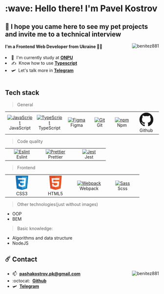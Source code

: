 <h1 align="left">:wave: Hello there! I'm Pavel Kostrov</h1>
<h2 align="left">💾 I hope you came here to see my pet projects and invite me to a technical interview</h2>

<a href="#benitez881-title">
  <img src="https://github-readme-stats.vercel.app/api?username=benitez881&show_icons=true&theme=react&count_private=true&include_all_commits=true" alt="benitez881" align="right" />
</a>

<h4 align="left">I'm a Frontend Web Developer from Ukraine 💛💙</h4


- :office: &nbsp;I'm currently study at **[ONPU](https://op.edu.ua/)**
- :writing_hand: &nbsp;Know how to use **[Typescript](https://www.typescriptlang.org/)**
- :small_airplane: &nbsp;Let's talk more in **[Telegram](https://t.me/benitez881)**

<br>

<h2 align="left" id="benitez881-stack">Tech stack</h2>

>  General
 
<table width='100%'>
  <tr>
    <td align="center" width="96">
      <a href="#benitez881-stack">
        <img src="https://upload.wikimedia.org/wikipedia/commons/thumb/9/99/Unofficial_JavaScript_logo_2.svg/1024px-Unofficial_JavaScript_logo_2.svg.png" width="48" height="48" alt="JavaScript" />
      </a>
      <br>JavaScript
    </td>
    <td align="center" width="96">
      <a href="#benitez881-stack">
        <img src="https://upload.wikimedia.org/wikipedia/commons/thumb/4/4c/Typescript_logo_2020.svg/1200px-Typescript_logo_2020.svg.png" width="48" height="48" alt="TypeScript"         />
      </a>
      <br>TypeScript
    </td>
    <td align="center" width="96">
      <a href="#benitez881-stack" >
        <img src="https://upload.wikimedia.org/wikipedia/commons/3/33/Figma-logo.svg" width="45" height="45" alt="Figma" />
      </a>
      <br>Figma
    </td>
    <td align="center" width="96">
      <a href="#benitez881-stack" >
        <img src="https://upload.wikimedia.org/wikipedia/commons/thumb/3/3f/Git_icon.svg/1200px-Git_icon.svg.png" width="48" height="48" alt="Git" />
      </a>
      <br>Git
    </td>
    <td align="center" width="96"> 
      <a href="#benitez881-stack" >
        <img src="https://brandeps.com/icon-download/N/Npm-icon-vector-05.svg" width="48" height="48" alt="npm" />
      </a>
      <br>Npm
    </td>
     <td align="center" width="96"> 
      <a href="#benitez881-stack" >
        <img src="https://github.com/devicons/devicon/blob/master/icons/github/github-original.svg" width="48" height="48" alt="github" />
      </a>
      <br>Github
    </td>
  </tr> 
</table>

>  Code quality

<table width='100%'>
  <tr>
     <td align="center" width="96">
      <a href="#benitez881-stack">
        <img src="https://brandeps.com/icon-download/E/Eslint-icon-vector-02.svg" width="48" height="48" alt="Eslint" />
      </a>
      <br>Eslint
    </td>
    <td align="center" width="96">
      <a href="#benitez881-stack">
        <img src="https://brandeps.com/icon-download/P/Prettier-icon-vector-02.svg" width="48" height="48" alt="Prettier" />
      </a>
      <br>Prettier
    </td>
    <td align="center" width="96"> 
      <a href="#benitez881-stack" >
        <img src="https://brandeps.com/icon-download/J/Jest-icon-vector-02.svg" width="48" height="48" alt="Jest" />
      </a>
      <br>Jest
    </td>
  </tr> 
</table>

>  Frontend
 
<table width='100%'>
  <tr>
     <td align="center" width="96"> 
      <a href="#benitez881-stack" >
        <img src="https://github.com/devicons/devicon/blob/master/icons/css3/css3-original.svg" width="48" height="48" alt="css3" />
      </a>
      <br>CSS3
    </td>
  <td align="center" width="96">
      <a href="#benitez881-stack">
        <img src="https://github.com/devicons/devicon/blob/master/icons/html5/html5-original.svg" width="48" height="48" alt="Html5" />
      </a>
      <br>HTML5
    </td>
    <td align="center" width="96"> 
      <a href="#benitez881-stack" >
        <img src="https://brandeps.com/icon-download/W/Webpack-icon-vector-02.svg" width="48" height="48" alt="Webpack" />
      </a>
      <br>Webpack
    </td>
    <td align="center" width="96">
      <a href="#benitez881-stack">
        <img src="https://brandeps.com/icon-download/S/Sass-icon-vector-04.svg" width="48" height="48" alt="Sass" />
      </a>
      <br>Scss
    </td>
  </tr> 

</table>

>  Other technologies(just without images)

- OOP
- BEM

> Basic knowledge:

- Algorithms and data structure
- NodeJS

## :comet: Contact
<a href="#benitez881-title">
  <img align="right" src="https://github-readme-stats.vercel.app/api/top-langs?username=benitez881&show_icons=true&locale=en&layout=compact&theme=react" alt="benitez881" />
</a>

- 📫 &nbsp;**pashakostrov.pk@gmail.com**
- :octocat: &nbsp;**[Github](https://github.com/benitez881)**
- :small_airplane: &nbsp;**[Telegram](https://t.me/benitez881)**

<br>


<!--

I stole it from )) https://github.com/debabin/debabin

**benitez881/benitez881** is a ✨ _special_ ✨ repository because its `README.md` (this file) appears on your GitHub profile.

Here are some ideas to get you started:

- 🔭 I’m currently working on ...
- 🌱 I’m currently learning ...
- 👯 I’m looking to collaborate on ...
- 🤔 I’m looking for help with ...
- 💬 Ask me about ...
- 📫 How to reach me: ...
- 😄 Pronouns: ...
- ⚡ Fun fact: ...
-->
